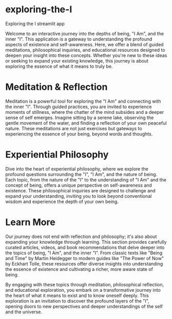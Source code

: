 # exploring-the-I
Exploring the I streamlit app

Welcome to an interactive journey into the depths of being, "I Am", and the inner "I". This application is a gateway to understanding the profound aspects of existence and self-awareness. Here, we offer a blend of guided meditations, philosophical inquiries, and educational resources designed to deepen your insight into these concepts. Whether you're new to these ideas or seeking to expand your existing knowledge, this journey is about exploring the essence of what it means to truly be.

# Meditation & Reflection
Meditation is a powerful tool for exploring the "I Am" and connecting with the inner "I". Through guided practices, you are invited to experience moments of stillness, where the chatter of the mind subsides and a deeper sense of self emerges. Imagine sitting by a serene lake, observing the gentle movement of the water, and finding a reflection of your own peaceful nature. These meditations are not just exercises but gateways to experiencing the essence of your being, beyond words and thoughts.

# Experiential Philosophy
Dive into the heart of experiential philosophy, where we explore the profound questions surrounding the "I", "I Am", and the nature of being. Each topic, from the nature of the "I" to the understanding of "I Am" and the concept of being, offers a unique perspective on self-awareness and existence. These philosophical inquiries are designed to challenge and expand your understanding, inviting you to look beyond conventional wisdom and experience the depth of your own being.

# Learn More
Our journey does not end with reflection and philosophy; it's also about expanding your knowledge through learning. This section provides carefully curated articles, videos, and book recommendations that delve deeper into the topics of being, "I Am", and the inner "I". From classic texts like "Being and Time" by Martin Heidegger to modern guides like "The Power of Now" by Eckhart Tolle, these resources offer diverse insights into understanding the essence of existence and cultivating a richer, more aware state of being.

By engaging with these topics through meditation, philosophical reflection, and educational exploration, you embark on a transformative journey into the heart of what it means to exist and to know oneself deeply. This exploration is an invitation to discover the profound layers of the "I", opening doors to new perspectives and deeper understandings of the self and the universe.
